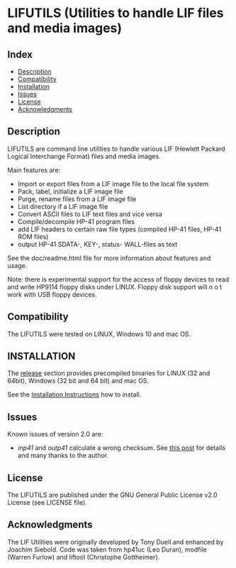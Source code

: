 LIFUTILS (Utilities to handle LIF files and media images)
=========================================================

Index
-----

* [Description](#description)
* [Compatibility](#compatibility)
* [Installation](#installation)
* [Issues](#issues)
* [License](#license)
* [Acknowledgments](#acknowledgments)


Description
-----------

LIFUTILS are command line utilities to handle various LIF
(Hewlett Packard Logical Interchange Format) files and media images.

Main features are:
* Import or export files from a LIF image file to the local file system
* Pack, label, initialize a LIF image file
* Purge, rename files from a LIF image file
* List directory if a LIF image file
* Convert ASCII files to LIF text files and vice versa
* Compile/decompile HP-41 program files
* add LIF headers to certain raw file types (compiled HP-41 files, HP-41 ROM files)
* output HP-41 SDATA-, KEY-, status- WALL-files as text


See the doc/readme.html file for more information about features and usage.

Note: there is experimental support for the access of floppy devices to
read and write HP9114 floppy disks under LINUX. Floppy disk support will 
n o t work with USB floppy devices.


Compatibility
-------------

The LIFUTILS were tested on LINUX, Windows 10 and mac OS.


INSTALLATION
------------

The [release](https://github.com/bug400/lifutils/releases) section provides precompiled binaries for LINUX (32 and 64bit), Windows (32 bit and 64 bit) and mac OS.

See the [Installation Instructions](https://github.com/bug400/lifutils/blob/master/INSTALL.md) how to install.

Issues
------

Known issues of version 2.0 are:
* _inp41_ and _outp41_ calculate a wrong checksum. See [this post](https://www.hpmuseum.org/forum/thread-23742.html) for details and many thanks to the author.


License
-------

The LIFUTILS are published under the GNU General Public License v2.0 License 
(see LICENSE file).


Acknowledgments
----------------

The LIF Utilities were originally developed by Tony Duell and enhanced by 
Joachim Siebold. Code was taken from hp41uc (Leo Duran), modfile (Warren Furlow)  and liftool (Christophe Gottheimer).

